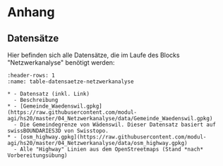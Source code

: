 # Anhang

## Datensätze

Hier befinden sich alle Datensätze, die im Laufe des Blocks "Netzwerkanalyse" benötigt werden:

```{list-table} Datensätze für den Block "Netzwerkanalyse"
:header-rows: 1
:name: table-datensaetze-netzwerkanalyse

* - Datensatz (inkl. Link)
  - Beschreibung
* - [Gemeinde_Waedenswil.gpkg](https://raw.githubusercontent.com/modul-agi/hs20/master/04_Netzwerkanalyse/data/Gemeinde_Waedenswil.gpkg)
  - Die Gemeindegrenze von Wädenswil. Dieser Datensatz basiert auf swissBOUNDARIES3D von Swisstopo.
* - [osm_highway.gpkg](https://raw.githubusercontent.com/modul-agi/hs20/master/04_Netzwerkanalyse/data/osm_highway.gpkg)
  - Alle "Highway" Linien aus dem OpenStreetmaps (Stand *nach* Vorbereitungsübung)
```

